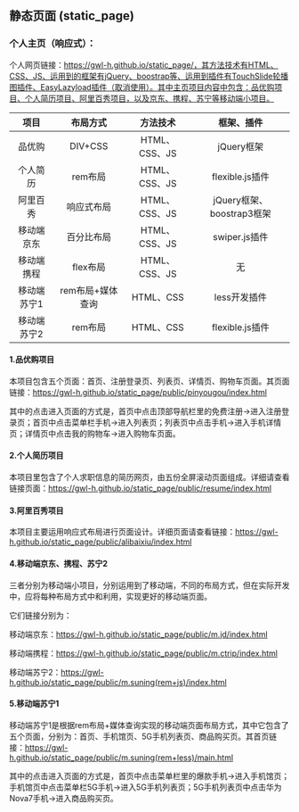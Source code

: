 ## 静态页面 (static_page)

### 个人主页（响应式）：

个人网页链接：https://gwl-h.github.io/static_page/，其方法技术有HTML、CSS、JS、运用到的框架有jQuery、boostrap等、运用到插件有TouchSlide轮播图插件、EasyLazyload插件（取消使用）。其中主页项目内容中包含：品优购项目、个人简历项目、阿里百秀项目，以及京东、携程、苏宁等移动端小项目。

|    项目     |     布局方式     |   方法技术    |        框架、插件         |
| :---------: | :--------------: | :-----------: | :-----------------------: |
|   品优购    |     DIV+CSS      | HTML、CSS、JS |        jQuery框架         |
|  个人简历   |     rem布局      | HTML、CSS、JS |      flexible.js插件      |
|  阿里百秀   |    响应式布局    | HTML、CSS、JS | jQuery框架、boostrap3框架 |
| 移动端京东  |    百分比布局    | HTML、CSS、JS |       swiper.js插件       |
| 移动端携程  |     flex布局     | HTML、CSS、JS |            无             |
| 移动端苏宁1 | rem布局+媒体查询 |   HTML、CSS   |       less开发插件        |
| 移动端苏宁2 |     rem布局      |   HTML、CSS   |      flexible.js插件      |



#### 1.品优购项目

本项目包含五个页面：首页、注册登录页、列表页、详情页、购物车页面。其页面链接：https://gwl-h.github.io/static_page/public/pinyougou/index.html

其中的点击进入页面的方式是，首页中点击顶部导航栏里的免费注册→进入注册登录页；首页中点击菜单栏手机→进入列表页；列表页中点击手机→进入手机详情页；详情页中点击我的购物车→进入购物车页面。

#### 2.个人简历项目

本项目里包含了个人求职信息的简历网页，由五份全屏滚动页面组成。详细请查看链接页面：https://gwl-h.github.io/static_page/public/resume/index.html

#### 3.阿里百秀项目

本项目主要运用响应式布局进行页面设计。详细页面请查看链接：https://gwl-h.github.io/static_page/public/alibaixiu/index.html

#### 4.移动端京东、携程、苏宁2

三者分别为移动端小项目，分别运用到了移动端，不同的布局方式，但在实际开发中，应将每种布局方式中和利用，实现更好的移动端页面。

它们链接分别为：

移动端京东：https://gwl-h.github.io/static_page/public/m.jd/index.html

移动端携程：https://gwl-h.github.io/static_page/public/m.ctrip/index.html

移动端苏宁2：https://gwl-h.github.io/static_page/public/m.suning(rem+js)/index.html

#### 5.移动端苏宁1

移动端苏宁1是根据rem布局+媒体查询实现的移动端页面布局方式，其中它包含了五个页面，分别为：首页、手机馆页、5G手机列表页、商品购买页。其首页链接：https://gwl-h.github.io/static_page/public/m.suning(rem+less)/main.html

其中的点击进入页面的方式是，首页中点击菜单栏里的爆款手机→进入手机馆页；手机馆页中点击菜单栏5G手机→进入5G手机列表页；5G手机列表页中点击华为Nova7手机→进入商品购买页。



